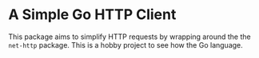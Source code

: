 # A Simple Go HTTP Client

This package aims to simplify HTTP requests by wrapping around the the
`net-http` package. This is a hobby project to see how the Go language.
